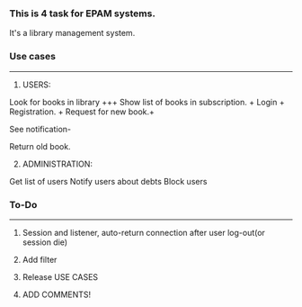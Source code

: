 ### This is 4 task for EPAM systems.

It's a library management system.

### Use cases
-------------------
1) USERS:

Look for books in library +++
Show list of books in subscription. +
Login +
Registration. +
Request for new book.+


See notification-

Return old book.





2) ADMINISTRATION:

Get list of users
Notify users about debts
Block users


### To-Do
------------------
1) Session and listener, auto-return connection after user log-out(or session die)

2) Add filter

5) Release USE CASES

7) ADD COMMENTS!

